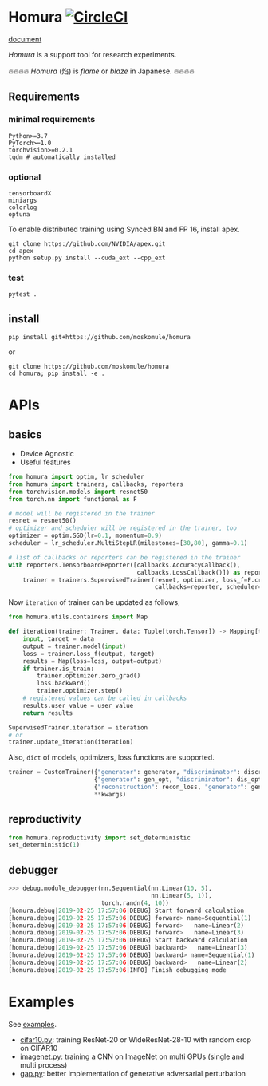 # Homura [![CircleCI](https://circleci.com/gh/moskomule/homura/tree/master.svg?style=svg)](https://circleci.com/gh/moskomule/homura/tree/master)

[document](https://moskomule.github.io/homura)

*Homura* is a support tool for research experiments.

🔥🔥🔥🔥 *Homura* (焰) is *flame* or *blaze* in Japanese. 🔥🔥🔥🔥

## Requirements

### minimal requirements

```
Python>=3.7
PyTorch>=1.0
torchvision>=0.2.1
tqdm # automatically installed
```

### optional

```
tensorboardX
miniargs
colorlog
optuna
```

To enable distributed training using Synced BN and FP 16, install apex.

```
git clone https://github.com/NVIDIA/apex.git
cd apex
python setup.py install --cuda_ext --cpp_ext
```

### test

```
pytest .
```

## install

```console
pip install git+https://github.com/moskomule/homura
```

or

```console
git clone https://github.com/moskomule/homura
cd homura; pip install -e .
```


# APIs

## basics

* Device Agnostic
* Useful features

```python
from homura import optim, lr_scheduler
from homura import trainers, callbacks, reporters
from torchvision.models import resnet50
from torch.nn import functional as F

# model will be registered in the trainer
resnet = resnet50()
# optimizer and scheduler will be registered in the trainer, too
optimizer = optim.SGD(lr=0.1, momentum=0.9)
scheduler = lr_scheduler.MultiStepLR(milestones=[30,80], gamma=0.1)

# list of callbacks or reporters can be registered in the trainer
with reporters.TensorboardReporter([callbacks.AccuracyCallback(), 
                                    callbacks.LossCallback()]) as reporter:
    trainer = trainers.SupervisedTrainer(resnet, optimizer, loss_f=F.cross_entropy, 
                                         callbacks=reporter, scheduler=scheduler)
```

Now `iteration` of trainer can be updated as follows,

```python
from homura.utils.containers import Map

def iteration(trainer: Trainer, data: Tuple[torch.Tensor]) -> Mapping[torch.Tensor]:
    input, target = data
    output = trainer.model(input)
    loss = trainer.loss_f(output, target)
    results = Map(loss=loss, output=output)
    if trainer.is_train:
        trainer.optimizer.zero_grad()
        loss.backward()
        trainer.optimizer.step()
    # registered values can be called in callbacks
    results.user_value = user_value
    return results

SupervisedTrainer.iteration = iteration
# or   
trainer.update_iteration(iteration) 
```

Also, `dict` of models, optimizers, loss functions are supported.

```python
trainer = CustomTrainer({"generator": generator, "discriminator": discriminator},
                        {"generator": gen_opt, "discriminator": dis_opt},
                        {"reconstruction": recon_loss, "generator": gen_loss},
                        **kwargs)
```

## reproductivity


```python
from homura.reproductivity import set_deterministic
set_deterministic(1)
```

## debugger

```python
>>> debug.module_debugger(nn.Sequential(nn.Linear(10, 5), 
                                        nn.Linear(5, 1)), 
                          torch.randn(4, 10))
[homura.debug|2019-02-25 17:57:06|DEBUG] Start forward calculation
[homura.debug|2019-02-25 17:57:06|DEBUG] forward> name=Sequential(1)
[homura.debug|2019-02-25 17:57:06|DEBUG] forward>   name=Linear(2)
[homura.debug|2019-02-25 17:57:06|DEBUG] forward>   name=Linear(3)
[homura.debug|2019-02-25 17:57:06|DEBUG] Start backward calculation
[homura.debug|2019-02-25 17:57:06|DEBUG] backward>   name=Linear(3)
[homura.debug|2019-02-25 17:57:06|DEBUG] backward> name=Sequential(1)
[homura.debug|2019-02-25 17:57:06|DEBUG] backward>   name=Linear(2)
[homura.debug|2019-02-25 17:57:06|INFO] Finish debugging mode
```

# Examples

See [examples](examples).

* [cifar10.py](examples/cifar10.py): training ResNet-20 or WideResNet-28-10 with random crop on CIFAR10
* [imagenet.py](examples/imagenet.py): training a CNN on ImageNet on multi GPUs (single and     multi process)
* [gap.py](examples/gap.py): better implementation of generative adversarial perturbation